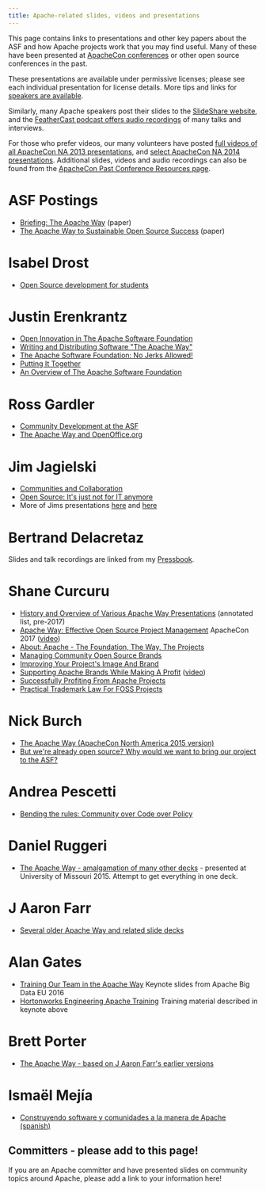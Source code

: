 ```yaml
---
title: Apache-related slides, videos and presentations
---
```


This page contains links to presentations and other key papers about the ASF and how
Apache projects work that you may find useful.  Many of these have
been presented at [ApacheCon conferences](http://events.apache.org) or
other open source conferences in the past.

These presentations are available under permissive licenses; please see
each individual presentation for license details.  More tips and links for
[speakers are available](/speakers/index.html).

Similarly, many Apache speakers post their slides to the [SlideShare website](//www.slideshare.net/search/slideshow?searchfrom=header&q=apache+software),
and the [FeatherCast podcast offers audio recordings](//feathercast.apache.org/) of many talks and interviews.

For those who prefer videos, our many volunteers have posted
[full videos of all ApacheCon NA 2013 presentations](https://www.youtube.com/user/TheApacheFoundation/playlists), and
[select ApacheCon NA 2014 presentations](https://www.youtube.com/playlist?list=PLU2OcwpQkYCzvGxZgVOunTs-3iEao6YJc).
Additional slides, videos and audio recordings can also be found from the
[ApacheCon Past Conference Resources page](https://wiki.apache.org/apachecon/Past_Conference_Resources).

# ASF Postings
- [Briefing: The Apache Way](https://www.apache.org/theapacheway/index.html) (paper)
- [The Apache Way to Sustainable Open Source Success](https://blogs.apache.org/foundation/entry/the-apache-way-to-sustainable)  (paper)

# Isabel Drost
  - [Open Source development for students][1]

# Justin Erenkrantz

  - [Open Innovation in The Apache Software Foundation][2]
  - [Writing and Distributing Software "The Apache Way"][3]
  - [The Apache Software Foundation: No Jerks Allowed!][4]
  - [Putting It Together][5]
  - [An Overview of The Apache Software Foundation][6]

# Ross Gardler
  - [Community Development at the ASF][7]
  - [The Apache Way and OpenOffice.org][8]

# Jim Jagielski
  - [Communities and Collaboration][9]
  - [Open Source: It's just not for IT anymore][10]
  - More of Jims presentations [here][11] and [here][12]

# Bertrand Delacretaz

Slides and talk recordings are linked from my [Pressbook](https://pinboard.in/u:bdelacretaz/t:pressbook/).

# Shane Curcuru
 - [History and Overview of Various Apache Way Presentations](http://shaneslides.com/2017/04/History-Of-The-Apache-Way/) (annotated list, pre-2017)
 - [Apache Way: Effective Open Source Project Management](http://shaneslides.com/apachecon/TheApacheWay-Intro-ApacheConNA2017.html) ApacheCon 2017 ([video](https://www.youtube.com/watch?v=hpAv54KIgK8))
 - [About: Apache - The Foundation, The Way, The Projects](http://communityovercode.com/2012/05/camelone-2012-presentation/)
 - [Managing Community Open Source Brands](http://communityovercode.com/2012/07/oscon-presentation/)
 - [Improving Your Project's Image And Brand](http://www.slideshare.net/shanecurcuru/improving-your-apache-projects-image-and-brand)
 - [Supporting Apache Brands While Making A Profit](http://events.linuxfoundation.org/sites/events/files/slides/SupportingApacheBrandsWhileMakingAProfit-SCurcuru-ApacheCon2014.pdf) ([video](https://www.youtube.com/watch?v=8cQMhysKeyU))
 - [Successfully Profiting From Apache Projects](http://www.slideshare.net/shanecurcuru/successfully-profiting-from-apache-brands)
 - [Practical Trademark Law For FOSS Projects](http://www.slideshare.net/shanecurcuru/practical-trademark-law-for-foss-projects)

# Nick Burch
 - [The Apache Way (ApacheCon North America 2015 version)](http://home.apache.org/~nick/Talks/ApacheConNA15/TheApacheWay15.pdf)
 - [But we're already open source? Why would we want to bring our project to the ASF?](http://home.apache.org/~nick/Talks/ApacheConNA16/ButWereAlreadyOpen.pdf)

# Andrea Pescetti
 - [Bending the rules: Community over Code over Policy](http://www.slideshare.net/pescetti/bending-the-rules-community-over-code-over-policy-apachecon-2014)

# Daniel Ruggeri
 - [The Apache Way - amalgamation of many other decks](http://people.apache.org/~druggeri/presentations/TheApacheWay.odp) - presented at University of Missouri 2015. Attempt to get everything in one deck.

# J Aaron Farr
 - [Several older Apache Way and related slide decks](http://www.slideshare.net/jaaronfarr/presentations)

# Alan Gates
 - [Training Our Team in the Apache Way](http://www.slideshare.net/alanfgates/keynote-apache-bdeunov2016) Keynote slides from Apache Big Data EU 2016
 - [Hortonworks Engineering Apache Training](http://www.slideshare.net/alanfgates/hortonworks-apache-training) Training material described in keynote above

# Brett Porter
 - [The Apache Way - based on J Aaron Farr's earlier versions](https://www.slideshare.net/brettporter/the-apache-way-dataworks-summit-2017)

# Ismaël Mejía
 - [Construyendo software y comunidades a la manera de Apache (spanish)](https://iemejia.github.io/slides/201806-Construyendo%20software%20y%20comunidades%20a%20la%20manera%20de%20Apache.pdf)

## Committers - please add to this page!

If you are an Apache committer and have presented slides on community topics
around Apache, please add a link to your information here!

  [1]: http://isabel-drost.de/hadoop/slides/christoph.pdf
  [2]: http://www.erenkrantz.com/apachecon/TransferSummit%20-%20Open%20Innovation.pdf
  [3]: http://www.erenkrantz.com/apachecon/OSBC%20-%20No%20Jerks%20Allowed.pdf
  [4]: http://www.erenkrantz.com/apachecon/JASIG%20-%20No%20Jerks%20Allowed.pdf
  [5]: http://www.erenkrantz.com/apachecon/Apache%20Roadshow%20Asia%202009.pdf
  [6]: http://www.erenkrantz.com/apachecon/SAP%20Apache%20Intro.pdf
  [7]: http://www.slideshare.net/bosc2010/gardler-bosc2010-communitydevelopmentattheasf
  [8]: http://www.slideshare.net/rgardler/the-apache-way-and-openofficeorg
  [9]: http://people.apache.org/~jim/presos/IOOS2011/Creating_Community.pdf
  [10]: http://people.apache.org/~jim/presos/OR2011/Open_Source_NotJust.pdf
  [11]: http://people.apache.org/~jim/presos/
  [12]: http://www.slideshare.net/jimjag/
